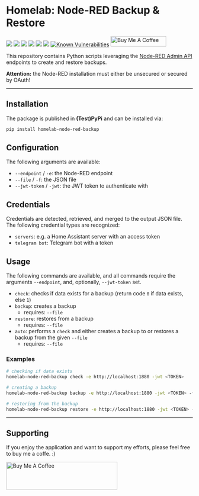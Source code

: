 # Homelab: Node-RED Backup & Restore

[![](https://img.shields.io/github/license/muhlba91/homelab-node-red-backup?style=for-the-badge)](LICENSE)
[![](https://img.shields.io/github/actions/workflow/status/muhlba91/homelab-node-red-backup/verify.yml?style=for-the-badge)](https://github.com/muhlba91/homelab-node-red-backup/actions/workflows/verify.yml)
[![](https://img.shields.io/pypi/pyversions/homelab-node-red-backup?style=for-the-badge)](https://pypi.org/project/homelab-node-red-backup/)
[![](https://img.shields.io/pypi/v/homelab-node-red-backup?style=for-the-badge)](https://pypi.org/project/homelab-node-red-backup/)
[![](https://img.shields.io/github/release-date/muhlba91/homelab-node-red-backup?style=for-the-badge)](https://github.com/muhlba91/homelab-node-red-backup/releases)
[![](https://img.shields.io/pypi/dm/homelab-node-red-backup?style=for-the-badge)](https://pypi.org/project/homelab-node-red-backup/)
[![Known Vulnerabilities](https://snyk.io/test/github/muhlba91/homelab-node-red-backup/badge.svg)](https://snyk.io/test/github/muhlba91/homelab-node-red-backup/)
<a href="https://www.buymeacoffee.com/muhlba91" target="_blank"><img src="https://cdn.buymeacoffee.com/buttons/default-orange.png" alt="Buy Me A Coffee" height="28" width="150"></a>

This repository contains Python scripts leveraging the [Node-RED Admin API](https://nodered.org/docs/api/admin/methods/) endpoints to create and restore backups.

**Attention:** the Node-RED installation must either be unsecured or secured by OAuth!

---

## Installation

The package is published in **(Test)PyPi** and can be installed via:

```bash
pip install homelab-node-red-backup
```

## Configuration

The following arguments are available:

- `--endpoint` / `-e`: the Node-RED endpoint
- `--file` / `-f`: the JSON file
- `--jwt-token` / `-jwt`: the JWT token to authenticate with

## Credentials

Credentials are detected, retrieved, and merged to the output JSON file.
The following credential types are recognized:

- `servers`: e.g. a Home Assistant server with an access token
- `telegram bot`: Telegram bot with a token

## Usage

The following commands are available, and all commands require the arguments `--endpoint`, and, optionally, `--jwt-token` set.

- `check`: checks if data exists for a backup (return code `0` if data exists, else `1`)
- `backup`: creates a backup
  - requires: `--file`
- `restore`: restores from a backup
  - requires: `--file`
- `auto`: performs a `check` and either creates a backup to or restores a backup from the given `--file`
  - requires: `--file`

### Examples

```bash
# checking if data exists
homelab-node-red-backup check -e http://localhost:1880 -jwt <TOKEN>

# creating a backup
homelab-node-red-backup backup -e http://localhost:1880 -jwt <TOKEN> -f backup.json

# restoring from the backup
homelab-node-red-backup restore -e http://localhost:1880 -jwt <TOKEN> -f backup.json
```

---

## Supporting

If you enjoy the application and want to support my efforts, please feel free to buy me a coffe. :)

<a href="https://www.buymeacoffee.com/muhlba91" target="_blank"><img src="https://cdn.buymeacoffee.com/buttons/default-orange.png" alt="Buy Me A Coffee" height="75" width="300"></a>
